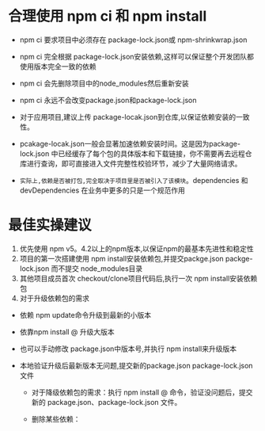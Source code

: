 # 合理使用 npm ci 和 npm install
* npm ci 要求项目中必须存在 package-lock.json或 npm-shrinkwrap.json
* npm ci 完全根据 package-lock.json安装依赖,这样可以保证整个开发团队都使用版本完全一致的依赖
* npm ci 会先删除项目中的node_modules然后重新安装
* npm ci 永远不会改变package.json和package-lock.json



* 对于应用项目,建议上传 package-locak.json到仓库,以保证依赖安装的一致性。
* pcakage-locak.json一般会显著加速依赖安装时间。这是因为package-lock.json 中已经缓存了每个包的具体版本和下载链接，你不需要再去远程仓库进行查询，即可直接进入文件完整性校验环节，减少了大量网络请求。



* `实际上,依赖是否被打包,完全取决于项目里是否被引入了该模块`。dependencies 和 devDependencies 在业务中更多的只是一个规范作用


# 最佳实操建议
1. 优先使用 npm v5。4.2以上的npm版本,以保证npm的最基本先进性和稳定性
2. 项目的第一次搭建使用 npm install安装依赖包,并提交packge.json packge-lock.json 而不提交 node_modules目录
3. 其他项目成员首次 checkout/clone项目代码后,执行一次 npm install安装依赖包
4. 对于升级依赖包的需求


* 依赖 npm update命令升级到最新的小版本
* 依靠npm install @ 升级大版本
* 也可以手动修改 package.json中版本号,并执行 npm install来升级版本
* 本地验证升级后最新版本无问题,提交新的package.json package-lock.json文件

    - 对于降级依赖包的需求：执行 npm install @ 命令，验证没问题后，提交新的 package.json、package-lock.json 文件。

    - 删除某些依赖：
